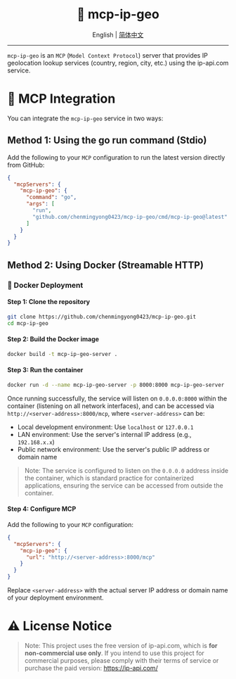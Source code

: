 <h1 align="center">
  📝 mcp-ip-geo
</h1>

<div align="center">
  English | <a href="./README-zh_CN.md">简体中文</a>
</div>

---

`mcp-ip-geo` is an `MCP` (`Model Context Protocol`) server that provides IP geolocation lookup services (country, region, city, etc.) using the ip-api.com service.

# 🔌 MCP Integration

You can integrate the `mcp-ip-geo` service in two ways:

## Method 1: Using the go run command (Stdio)

Add the following to your `MCP` configuration to run the latest version directly from GitHub:

```json
{
  "mcpServers": {
    "mcp-ip-geo": {
      "command": "go",
      "args": [
        "run",
        "github.com/chenmingyong0423/mcp-ip-geo/cmd/mcp-ip-geo@latest"
      ]
    }
  }
}
```

## Method 2: Using Docker (Streamable HTTP)

### 🐳 Docker Deployment

#### Step 1: Clone the repository

```bash
git clone https://github.com/chenmingyong0423/mcp-ip-geo.git
cd mcp-ip-geo
```

#### Step 2: Build the Docker image

```bash
docker build -t mcp-ip-geo-server .
```

#### Step 3: Run the container

```bash
docker run -d --name mcp-ip-geo-server -p 8000:8000 mcp-ip-geo-server
```

Once running successfully, the service will listen on `0.0.0.0:8000` within the container (listening on all network interfaces), and can be accessed via `http://<server-address>:8000/mcp`, where `<server-address>` can be:
- Local development environment: Use `localhost` or `127.0.0.1`
- LAN environment: Use the server's internal IP address (e.g., `192.168.x.x`)
- Public network environment: Use the server's public IP address or domain name

> Note: The service is configured to listen on the `0.0.0.0` address inside the container, which is standard practice for containerized applications, ensuring the service can be accessed from outside the container.

#### Step 4: Configure MCP

Add the following to your `MCP` configuration:

```json
{
  "mcpServers": {
    "mcp-ip-geo": {
      "url": "http://<server-address>:8000/mcp"
    }
  }
}
```

Replace `<server-address>` with the actual server IP address or domain name of your deployment environment.

# ⚠️ License Notice

> Note: This project uses the free version of ip-api.com, which is **for non-commercial use only**. If you intend to use this project for commercial purposes, please comply with their terms of service or purchase the paid version: https://ip-api.com/
